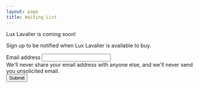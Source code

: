 ```yaml
---
layout: page
title: Waiting List
---
```


Lux Lavalier is coming soon!

Sign up to be notified when Lux Lavalier is available to buy.

<form action="https://formspree.io/f/mgedjorz" method="POST">
  <div class="mb-3">
    <label for="inputEmail" class="form-label">Email address</label>
    <input type="email" name="email" class="form-control" id="inputEmail" required aria-describedby="emailHelp">
    <div id="emailHelp" class="form-text text-white-50">
      We'll never share your email address with anyone else,
      and we'll never send you unsolicited email.
    </div>
  </div>
  <input type="text" name="_gotcha" style="display:none" />
  <input name="subject" value="Lux Lavalier Waiting List" style="display:none" />
  <input name="message" value="Please notify me when Lux Lavalier is available to buy." style="display:none" />
  <button type="submit" class="btn btn-light">Submit</button>
</form>
